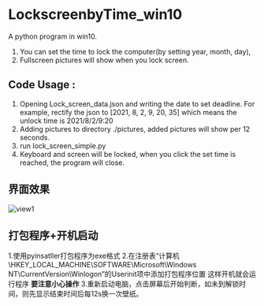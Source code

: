 # LockscreenbyTime_win10
A python program in win10.  
1. You can set the time to lock the computer(by setting  year, month, day), 
2. Fullscreen pictures will show when you lock screen.

## Code Usage :
1. Opening Lock_screen_data.json and writing the date to set deadline. For example, rectify the json to [2021, 8, 2, 9, 20, 35] 
which means the unlock time is 2021/8/2/9:20
2. Adding pictures to directory ./pictures, added pictures will show per 12 seconds.
3. run lock_screen_simple.py
4. Keyboard and screen will be locked, when you click the set time is reached, the program will close.

## 界面效果
![view1](https://user-images.githubusercontent.com/50430387/127969048-99a11408-e3ce-4ce6-a167-756e8e2bc2f3.jpg)

## 打包程序+开机启动
1.使用pyinsatller打包程序为exe格式
2.在注册表“计算机\HKEY_LOCAL_MACHINE\SOFTWARE\Microsoft\Windows NT\CurrentVersion\Winlogon”的Userinit项中添加打包程序位置 这样开机就会运行程序 **要注意小心操作**
3.重新启动电脑，点击屏幕后开始判断，如未到解锁时间，则先显示结束时间后每12s换一次壁纸。
